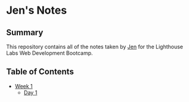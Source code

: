 # Jen's Notes
## Summary 

This repository contains all of the notes taken by [Jen](https://github.com/jencaza33) for the Lighthouse Labs Web Development Bootcamp.
## Table of Contents
* [Week 1](/Week_1)
  * [Day 1](Day_1)
